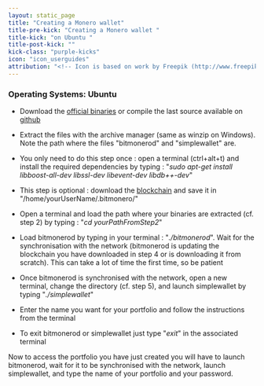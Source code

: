 ```yaml
---
layout: static_page
title: "Creating a Monero wallet"
title-pre-kick: "Creating a Monero wallet "
title-kick: "on Ubuntu "
title-post-kick: ""
kick-class: "purple-kicks"
icon: "icon_userguides"
attribution: "<!-- Icon is based on work by Freepik (http://www.freepik.com) and is licensed under Creative Commons BY 3.0 -->"
---
```


### Operating Systems:  Ubuntu

- Download the [official binaries](https://getmonero.org/downloads/) or compile the last source available on [github](https://github.com/monero-project/bitmonero)

- Extract the files with the archive manager (same as winzip on Windows). Note the path where the files "bitmonerod" and "simplewallet" are.

- You only need to do this step once : open a terminal (ctrl+alt+t) and install the required dependencies by typing : "*sudo apt-get install libboost-all-dev libssl-dev libevent-dev libdb++-dev*"

- This step is optional : download the [blockchain](https://getmonero.org/downloads/) and save it in "/home/yourUserName/.bitmonero/"

- Open a terminal and load the path where your binaries are extracted (cf. step 2) by typing : "*cd yourPathFromStep2*"

- Load bitmonerod by typing in your terminal : "*./bitmonerod*". Wait for the synchronisation with the network (bitmonerod is updating the blockchain you have downloaded in step 4 or is downloading it from scratch). This can take a lot of time the first time, so be patient

- Once bitmonerod is synchronised with the network, open a new terminal, change the directory (cf. step 5), and launch simplewallet by typing "*./simplewallet*"

- Enter the name you want for your portfolio and follow the instructions from the terminal

- To exit bitmonerod or simplewallet just type "*exit*" in the associated terminal

Now to access the portfolio you have just created you will have to launch bitmonerod, wait for it to be synchronised with the network, launch simplewallet, and type the name of your portfolio and your password.


